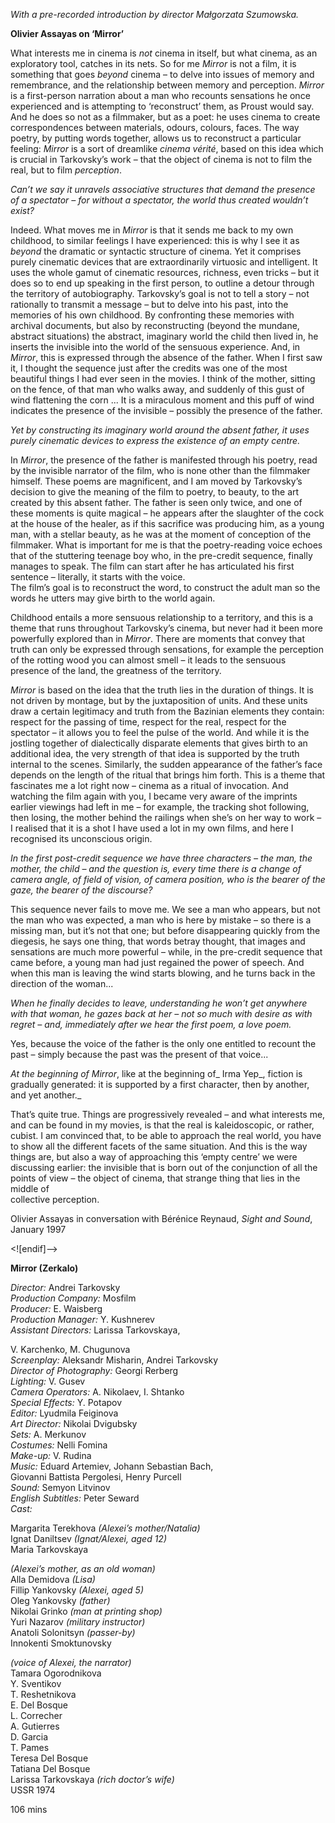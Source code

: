 

_With a pre-recorded introduction by director Małgorzata Szumowska._

**Olivier Assayas on ‘Mirror’**

What interests me in cinema is _not_ cinema in itself, but what cinema, as an exploratory tool, catches in its nets. So for me _Mirror_ is not a film, it is something that goes _beyond_ cinema – to delve into issues of memory and remembrance, and the relationship between memory and perception. _Mirror_ is a first-person narration about a man who recounts sensations he once experienced and is attempting to ‘reconstruct’ them, as Proust would say.  
And he does so not as a filmmaker, but as a poet: he uses cinema to create correspondences between materials, odours, colours, faces. The way poetry, by putting words together, allows us to reconstruct a particular feeling: _Mirror_ is a sort of dreamlike _cinema vérité_, based on this idea which is crucial in Tarkovsky’s work – that the object of cinema is not to film the real, but to  film _perception_.

_Can’t we say it unravels associative structures that demand the presence of a spectator – for without a spectator, the world thus created wouldn’t exist?_

Indeed. What moves me in _Mirror_ is that it sends me back to my own childhood, to similar feelings I have experienced: this is why I see it as _beyond_ the dramatic or syntactic structure of cinema. Yet it comprises purely cinematic devices that are extraordinarily virtuosic and intelligent. It uses the whole gamut of cinematic resources, richness, even tricks – but it does so to end up speaking in the first person, to outline a detour through the territory of autobiography. Tarkovsky’s goal is not to tell a story – not rationally to transmit a message – but to delve into his past, into the memories of his own childhood. By confronting these memories with archival documents, but also by reconstructing (beyond the mundane, abstract situations) the abstract, imaginary world the child then lived in, he inserts the invisible into the world of the sensuous experience. And, in _Mirror_, this is expressed through the absence of the father. When I first saw it, I thought the sequence just after the credits was one of the most beautiful things I had ever seen in the movies. I think of the mother, sitting on the fence, of that man who walks away, and suddenly of this gust of wind flattening the corn ... It is a miraculous moment and this puff of wind indicates the presence of the invisible – possibly the presence of  the father.

_Yet by constructing its imaginary world around the absent father, it uses purely cinematic devices to express the existence of an empty centre._

In _Mirror_, the presence of the father is manifested through his poetry, read by the invisible narrator of the film, who is none other than the filmmaker himself. These poems are magnificent, and I am moved by Tarkovsky’s decision to give the meaning of the film to poetry, to beauty, to the art created by this absent father. The father is seen only twice, and one of these moments is quite magical – he appears after the slaughter of the cock at the house of the healer, as if this sacrifice was producing him, as a young man, with a stellar beauty, as he was at the moment of conception of the filmmaker. What is important for me is that the poetry-reading voice echoes that of the stuttering teenage boy who, in the pre-credit sequence, finally manages to speak. The film can start after he has articulated his first sentence – literally, it starts with the voice.  
The film’s goal is to reconstruct the word, to construct the adult man so the words he utters may give birth to the world again.

Childhood entails a more sensuous relationship to a territory, and this is a theme that runs throughout Tarkovsky’s cinema, but never had it been more powerfully explored than in _Mirror_. There are moments that convey that truth can only be expressed through sensations, for example the perception of the rotting wood you can almost smell – it leads to the sensuous presence of the land, the greatness of the territory.

_Mirror_ is based on the idea that the truth lies in the duration of things. It is not driven by montage, but by the juxtaposition of units. And these units draw a certain legitimacy and truth from the Bazinian elements they contain: respect for the passing of time, respect for the real, respect for the spectator – it allows you to feel the pulse of the world. And while it is the jostling together of dialectically disparate elements that gives birth to an additional idea, the very strength of that idea is supported by the truth internal to the scenes. Similarly, the sudden appearance of the father’s face depends on the length of the ritual that brings him forth. This is a theme that fascinates me a lot right now – cinema as a ritual of invocation. And watching the film again with you, I became very aware of the imprints earlier viewings had left in me – for example, the tracking shot following, then losing, the mother behind the railings when she’s on her way to work – I realised that it is a shot I have used a lot in my own films, and here I recognised its unconscious origin.

_In the first post-credit sequence we have three characters – the man, the mother, the child – and the question is, every time there is a change of camera angle, of field of vision, of camera position, who is the bearer of the gaze, the bearer of the discourse?_

This sequence never fails to move me. We see a man who appears, but not the man who was expected, a man who is here by mistake – so there is a missing man, but it’s not that one; but before disappearing quickly from the diegesis, he says one thing, that words betray thought, that images and sensations are much more powerful – while, in the pre-credit sequence that came before, a young man had just regained the power of speech. And when this man is leaving the wind starts blowing, and he turns back in the direction of the woman...

_When he finally decides to leave, understanding he won’t get anywhere with that woman, he gazes back at her – not so much with desire as with regret – and, immediately after we hear the first poem, a love poem._

Yes, because the voice of the father is the only one entitled to recount the past – simply because the past was the present of that voice...

_At the beginning of_ _Mirror_, like at the beginning of_ Irma Yep_, fiction is  
gradually generated: it is supported by a first character, then by another, and yet another._

That’s quite true. Things are progressively revealed – and what interests me, and can be found in my movies, is that the real is kaleidoscopic, or rather, cubist. I am convinced that, to be able to approach the real world, you have to show all the different facets of the same situation. And this is the way things are, but also a way of approaching this ‘empty centre’ we were discussing earlier: the invisible that is born out of the conjunction of all the points of view – the object of cinema, that strange thing that lies in the middle of  
collective perception.

Olivier Assayas in conversation with Bérénice Reynaud, _Sight and Sound_, January 1997

<![endif]-->

**Mirror (Zerkalo)**

_Director:_ Andrei Tarkovsky  
_Production Company:_ Mosfilm  
_Producer:_ E. Waisberg  
_Production Manager:_ Y. Kushnerev  
_Assistant Directors:_ Larissa Tarkovskaya,

V. Karchenko, M. Chugunova  
_Screenplay:_ Aleksandr Misharin, Andrei Tarkovsky  
_Director of Photography:_ Georgi Rerberg  
_Lighting:_ V. Gusev  
_Camera Operators:_ A. Nikolaev, I. Shtanko  
_Special Effects:_ Y. Potapov  
_Editor:_ Lyudmila Feiginova  
_Art Director:_ Nikolai Dvigubsky  
_Sets:_ A. Merkunov  
_Costumes:_ Nelli Fomina  
_Make-up:_ V. Rudina  
_Music:_ Eduard Artemiev, Johann Sebastian Bach,  
Giovanni Battista Pergolesi, Henry Purcell  
_Sound:_ Semyon Litvinov  
_English Subtitles:_ Peter Seward  
_Cast:_

Margarita Terekhova _(Alexei’s mother/Natalia)_  
Ignat Daniltsev _(Ignat/Alexei, aged 12)_  
Maria Tarkovskaya

_(Alexei’s mother, as an old woman)_  
Alla Demidova _(Lisa)_  
Fillip Yankovsky _(Alexei, aged 5)_  
Oleg Yankovsky _(father)_  
Nikolai Grinko _(man at printing shop)_  
Yuri Nazarov _(military instructor)_  
Anatoli Solonitsyn _(passer-by)_  
Innokenti Smoktunovsky

_(voice of Alexei, the narrator)_  
Tamara Ogorodnikova  
Y. Sventikov  
T. Reshetnikova  
E. Del Bosque  
L. Correcher  
A. Gutierres  
D. Garcia  
T. Pames  
Teresa Del Bosque  
Tatiana Del Bosque  
Larissa Tarkovskaya _(rich doctor’s wife)_  
USSR 1974

106 mins
<!--stackedit_data:
eyJoaXN0b3J5IjpbODY1ODY3MjVdfQ==
-->